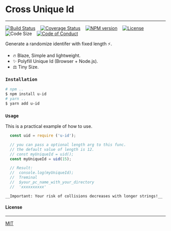 # Cross Unique Id
---

[![Build Status][travis-img]][travis-url] &nbsp;&nbsp;
[![Coverage Status][coverage-img]][coverage-url] &nbsp;&nbsp;
[![NPM version][npm-badge]][npm-url] &nbsp;&nbsp;
[![License][license-badge]][license-url] &nbsp;&nbsp;
![Code Size][code-size-badge] &nbsp;&nbsp;
[![Code of Conduct][coc-badge]][coc-url]

<!-- ***************** -->

[travis-img]: https://travis-ci.org/3imed-jaberi/u-id.svg?branch=master
[travis-url]: https://travis-ci.org/3imed-jaberi/u-id
[coverage-img]: https://coveralls.io/repos/github/3imed-jaberi/u-id/badge.svg?branch=master
[coverage-url]: https://coveralls.io/github/3imed-jaberi/u-id?branch=master
[npm-badge]: https://img.shields.io/npm/v/u-id.svg?style=flat
[npm-url]: https://www.npmjs.com/package/u-id
[license-badge]: https://img.shields.io/badge/license-MIT-green.svg?style=flat-square
[license-url]: https://github.com/3imed-jaberi/u-id/blob/master/LICENSE
[code-size-badge]: https://img.shields.io/github/languages/code-size/3imed-jaberi/u-id
[coc-badge]: https://img.shields.io/badge/code%20of-conduct-ff69b4.svg?style=flat-square
[coc-url]: https://github.com/3imed-jaberi/u-id/blob/master/CODE_OF_CONDUCT.md

<!-- ***************** -->

Generate a randomize identifer with fixed length ⚡.

- 🔥 Blaze, Simple and lightweight.
- ✨ Polyfill Unique Id (Browser + Node.js).
- ⚖️ Tiny Size.

### `Installation`

```bash
# npm ..
$ npm install u-id
# yarn ..
$ yarn add u-id
```


### `Usage`

This is a practical example of how to use.

```javascript
  const uid = require ('u-id');

  // you can pass a optional length arg to this func.
  // the default value of length is 12.
  // const myUniqueId = uid();
  const myUniqueId = uid(15);

  // Result: 
  //  console.log(myUniqueId);
  //  Treminal
  //  $your_pc_name_with_your_directory
  //  'xxxxxxxxxx'
```

`__Important: Your risk of collisions decreases with longer strings!__`


#### License
---

[MIT](LICENSE)
